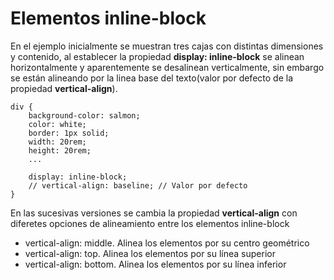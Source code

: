 # Elementos inline-block
En el ejemplo inicialmente se muestran tres cajas con distintas dimensiones y contenido, al establecer la propiedad **display: inline-block** se alinean horizontalmente y aparentemente se desalinean verticalmente, sin embargo se están alineando por la linea base del texto(valor por defecto de la propiedad **vertical-align**).
```
div {
    background-color: salmon;
    color: white;
    border: 1px solid;
    width: 20rem;
    height: 20rem;
    ...

    display: inline-block;  
    // vertical-align: baseline; // Valor por defecto
}
```

En las sucesivas versiones se cambia la propiedad **vertical-align** con diferetes opciones de alineamiento entre los elementos inline-block
- vertical-align: middle. Alinea los elementos por su centro geométrico
- vertical-align: top. Alinea los elementos por su línea superior
- vertical-align: bottom. Alinea los elementos por su línea inferior